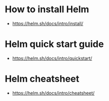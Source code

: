 # How to install Helm
- https://helm.sh/docs/intro/install/
# Helm quick start guide
- https://helm.sh/docs/intro/quickstart/
# Helm cheatsheet
- https://helm.sh/docs/intro/cheatsheet/
